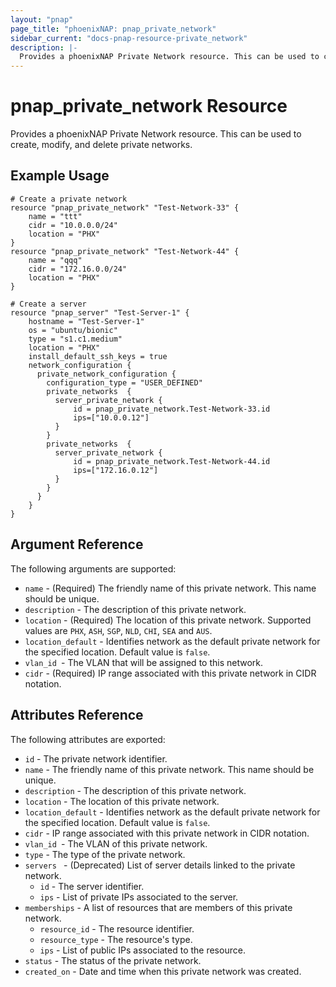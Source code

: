 ```yaml
---
layout: "pnap"
page_title: "phoenixNAP: pnap_private_network"
sidebar_current: "docs-pnap-resource-private_network"
description: |-
  Provides a phoenixNAP Private Network resource. This can be used to create, modify, and delete private networks.
---
```


# pnap_private_network Resource

Provides a phoenixNAP Private Network resource. This can be used to create,
modify, and delete private networks.



## Example Usage

```hcl
# Create a private network
resource "pnap_private_network" "Test-Network-33" {
    name = "ttt"
    cidr = "10.0.0.0/24" 
    location = "PHX"
}
resource "pnap_private_network" "Test-Network-44" {
    name = "qqq"
    cidr = "172.16.0.0/24" 
    location = "PHX"
}

# Create a server
resource "pnap_server" "Test-Server-1" {
    hostname = "Test-Server-1"
    os = "ubuntu/bionic"
    type = "s1.c1.medium"
    location = "PHX"
    install_default_ssh_keys = true
    network_configuration {
      private_network_configuration {
        configuration_type = "USER_DEFINED"
        private_networks  {
          server_private_network {
              id = pnap_private_network.Test-Network-33.id
              ips=["10.0.0.12"]
          }
        }
        private_networks  {
          server_private_network {
              id = pnap_private_network.Test-Network-44.id
              ips=["172.16.0.12"]
          }
        }
      }
    }
}
```

## Argument Reference

The following arguments are supported:

* `name` - (Required) The friendly name of this private network. This name should be unique.
* `description` - The description of this private network.
* `location` - (Required) The location of this private network. Supported values are `PHX`, `ASH`, `SGP`, `NLD`, `CHI`, `SEA` and `AUS`.
* `location_default` - Identifies network as the default private network for the specified location. Default value is `false`.
* `vlan_id `- The VLAN that will be assigned to this network.
* `cidr` - (Required) IP range associated with this private network in CIDR notation.

## Attributes Reference

The following attributes are exported:

* `id` - The private network identifier.
* `name` - The friendly name of this private network. This name should be unique.
* `description` - The description of this private network.
* `location` - The location of this private network.
* `location_default` - Identifies network as the default private network for the specified location. Default value is `false`.
* `cidr` - IP range associated with this private network in CIDR notation.
* `vlan_id `- The VLAN of this private network.
* `type` - The type of the private network.
* `servers ` - (Deprecated) List of server details linked to the private network.
    * `id` - The server identifier.
    * `ips` - List of private IPs associated to the server.
* `memberships` - A list of resources that are members of this private network.
    * `resource_id` - The resource identifier.
    * `resource_type` - The resource's type.
    * `ips` - List of public IPs associated to the resource.
* `status` - The status of the private network.
* `created_on` - Date and time when this private network was created.